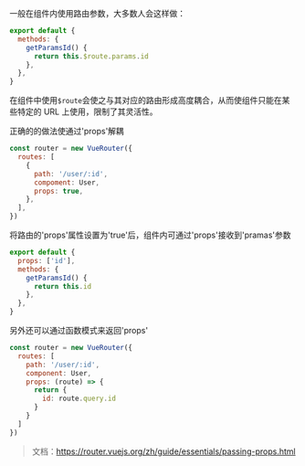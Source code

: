 一般在组件内使用路由参数，大多数人会这样做：

```js
export default {
  methods: {
    getParamsId() {
      return this.$route.params.id
    },
  },
}
```

在组件中使用`$route`会使之与其对应的路由形成高度耦合，从而使组件只能在某些特定的 URL 上使用，限制了其灵活性。

正确的的做法使通过'props'解耦

```js
const router = new VueRouter({
  routes: [
    {
      path: '/user/:id',
      compoment: User,
      props: true,
    },
  ],
})
```

将路由的'props'属性设置为'true'后，组件内可通过'props'接收到'pramas'参数

```js
export default {
  props: ['id'],
  methods: {
    getParamsId() {
      return this.id
    },
  },
}
```

另外还可以通过函数模式来返回'props'

```js
const router = new VueRouter({
  routes: [
    path: '/user/:id',
    component: User,
    props: (route) => {
      return {
        id: route.query.id
      }
    }
  ]
})
```

> 文档：https://router.vuejs.org/zh/guide/essentials/passing-props.html
